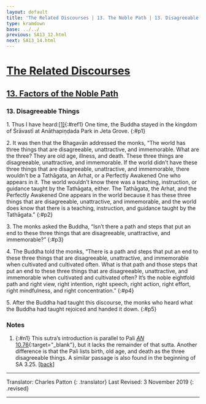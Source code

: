 ```yaml
---
layout: default
title: 'The Related Discourses | 13. The Noble Path | 13. Disagreeable Things'
type: kramdown
base: ../../
previous: SA13_12.html
next: SA13_14.html
---
```


# [The Related Discourses](../index.html)
## [13. Factors of the Noble Path](index.html)
### 13. Disagreeable Things

1\. Thus I have heard:[\[1\]](#n1){:#ref1} One time, the Buddha stayed in the kingdom of Śrāvastī at Anāthapiṇḍada Park in Jeta Grove.
{:#p1}

2\. It was then that the Bhagavān addressed the monks, “The world has three things that are disagreeable, unattractive, and immemorable. What are the three? They are old age, illness, and death. These three things are disagreeable, unattractive, and immemorable. If the world didn’t have these three things that are disagreeable, unattractive, and immemorable, there wouldn’t be a Tathāgata, an Arhat, or a Perfectly Awakened One who appears in it. The world wouldn’t know there was a teaching, instruction, or guidance taught by the Tathāgata, either. The Tathāgata, the Arhat, and the Perfectly Awakened One appears in the world because it has these three things that are disagreeable, unattractive, and immemorable, and the world does know that there is a teaching, instruction, and guidance taught by the Tathāgata.”
{:#p2}

3\. The monks asked the Buddha, “Isn’t there a path and steps that put an end to these three things that are disagreeable, unattractive, and immemorable?”
{:#p3}

4\. The Buddha told the monks, “There is a path and steps that put an end to these three things that are disagreeable, unattractive, and immemorable when cultivated and cultivated often. What is that path and those steps that put an end to these three things that are disagreeable, unattractive, and immemorable when cultivated and cultivated often? It’s the noble eightfold path and right view, right intention, right speech, right action, right effort, right mindfulness, and right concentration.”
{:#p4}

5\. After the Buddha had taught this discourse, the monks who heard what the Buddha had taught rejoiced and handed it down.
{:#p5}

### Notes
1. {:#n1} This sutra’s introduction is parallel to Pali [<em>AN</em> 10.76](https://suttacentral.net/an10.76){:target="_blank"}, but it lacks the remainder of that sutta. Another difference is that the Pali lists birth, old age, and death as the three disagreeable things. A similar passage is also found in the beginning of SA 3.25. [\[back\]](#ref1)

---

Translator: Charles Patton
{: .translator}
Last Revised: 3 November 2019
{: .revised}

---